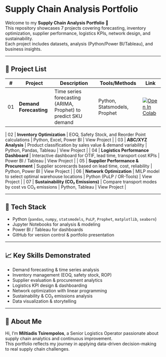 # Supply Chain Analysis Portfolio

Welcome to my **Supply Chain Analysis Portfolio** 🚀  
This repository showcases 7 projects covering forecasting, inventory optimization, supplier performance, logistics KPIs, network design, and sustainability.  
Each project includes datasets, analysis (Python/Power BI/Tableau), and business insights.

---

## 📂 Project List

| #  | Project                          | Description                                                      | Tools/Methods                       | Link |
|----|----------------------------------|------------------------------------------------------------------|-------------------------------------|------|
| 01 | **Demand Forecasting** | Time series forecasting (ARIMA, Prophet) to predict SKU demand | Python, Statsmodels, Prophet | [![Open In Colab](https://colab.research.google.com/assets/colab-badge.svg)](https://colab.research.google.com/github/MiltosTsir/supply-chain-analysis-portfolio/blob/main/portfolio/01-demand-forecasting/notebooks/01_eda_forecasting.ipynb) |

| 02 | **Inventory Optimization**       | EOQ, Safety Stock, and Reorder Point calculations                | Python, Excel, Power BI              | View Project |
| 03 | **ABC/XYZ Analysis**             | Product classification by sales value & demand variability       | Python, Pandas, Tableau              | View Project |
| 04 | **Logistics Performance Dashboard** | Interactive dashboard for OTIF, lead time, transport cost KPIs | Power BI / Tableau                   | View Project |
| 05 | **Supplier Performance & Procurement** | Supplier scorecards based on lead time, cost, reliability     | Python, Power BI                     | View Project |
| 06 | **Network Optimization**         | MILP model to select optimal warehouse locations                 | Python (PuLP / OR-Tools)             | View Project |
| 07 | **Sustainability (CO₂ Emissions)** | Compare transport modes by cost vs CO₂ emissions                | Python, Tableau                      | View Project |

---

## 🔧 Tech Stack

- Python (`pandas`, `numpy`, `statsmodels`, `PuLP`, `Prophet`, `matplotlib`, `seaborn`)  
- Jupyter Notebooks for analysis & modeling  
- Power BI / Tableau for dashboards  
- GitHub for version control & portfolio presentation  

---

## 📈 Key Skills Demonstrated

- Demand forecasting & time series analysis  
- Inventory management (EOQ, safety stock, ROP)  
- Supplier evaluation & procurement analytics  
- Logistics KPI design & dashboarding  
- Network optimization with linear programming  
- Sustainability & CO₂ emissions analysis  
- Data visualization & storytelling  

---

## 👤 About Me

Hi, I’m **Miltiadis Tsirempolos**, a Senior Logistics Operator passionate about supply chain analytics and continuous improvement.  
This portfolio reflects my journey in applying data-driven decision-making to real supply chain challenges.
